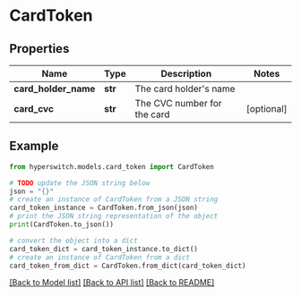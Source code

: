 # CardToken


## Properties

Name | Type | Description | Notes
------------ | ------------- | ------------- | -------------
**card_holder_name** | **str** | The card holder&#39;s name | 
**card_cvc** | **str** | The CVC number for the card | [optional] 

## Example

```python
from hyperswitch.models.card_token import CardToken

# TODO update the JSON string below
json = "{}"
# create an instance of CardToken from a JSON string
card_token_instance = CardToken.from_json(json)
# print the JSON string representation of the object
print(CardToken.to_json())

# convert the object into a dict
card_token_dict = card_token_instance.to_dict()
# create an instance of CardToken from a dict
card_token_from_dict = CardToken.from_dict(card_token_dict)
```
[[Back to Model list]](../README.md#documentation-for-models) [[Back to API list]](../README.md#documentation-for-api-endpoints) [[Back to README]](../README.md)


